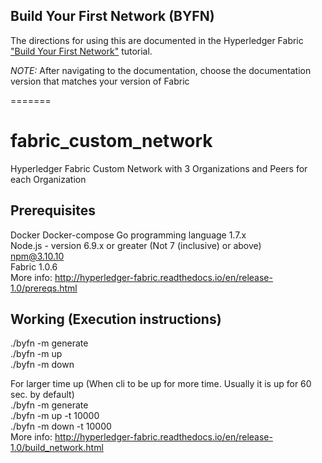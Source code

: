 
## Build Your First Network (BYFN)

The directions for using this are documented in the Hyperledger Fabric
["Build Your First Network"](http://hyperledger-fabric.readthedocs.io/en/latest/build_network.html) tutorial.

*NOTE:* After navigating to the documentation, choose the documentation version that matches your version of Fabric

=======
# fabric_custom_network
Hyperledger Fabric Custom Network with 3 Organizations and  Peers for each Organization

## Prerequisites
Docker
Docker-compose
Go programming language 1.7.x  
Node.js - version 6.9.x or greater (Not 7 (inclusive) or above)  
npm@3.10.10  
Fabric 1.0.6  
More info: http://hyperledger-fabric.readthedocs.io/en/release-1.0/prereqs.html  

## Working (Execution instructions)
./byfn -m generate  
./byfn -m up  
./byfn -m down  
  
For larger time up (When cli to be up for more time. Usually it is up for 60 sec. by default)  
./byfn -m generate  
./byfn -m up -t 10000  
./byfn -m down -t 10000  
More info: http://hyperledger-fabric.readthedocs.io/en/release-1.0/build_network.html
